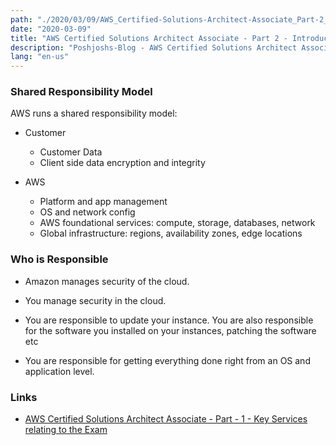```yaml
---
path: "./2020/03/09/AWS_Certified-Solutions-Architect-Associate_Part-2_Introduction-to-Security.md"
date: "2020-03-09"
title: "AWS Certified Solutions Architect Associate - Part 2 - Introduction to Security"
description: "Poshjoshs-Blog - AWS Certified Solutions Architect Associate - Part 2 - Introduction to Security"
lang: "en-us"
---
```


### Shared Responsibility Model ###

AWS runs a shared responsibility model:

- Customer

  * Customer Data
  * Client side data encryption and integrity

- AWS

  * Platform and app management
  * OS and network config
  * AWS foundational services: compute, storage, databases, network
  * Global infrastructure: regions, availability zones, edge locations  

### Who is Responsible ###

- Amazon manages security of the cloud.

- You manage security in the cloud.

- You are responsible to update your instance. You are also responsible for the software you installed on your instances, patching the software etc

- You are responsible for getting everything done right from an OS and application level.

### Links ###

- [AWS Certified Solutions Architect Associate - Part - 1 - Key Services relating to the Exam](/2020/03/09/AWS_Certified-Solutions-Architect-Associate_Part-1_Key-services-relating-to-the-Exam/)
